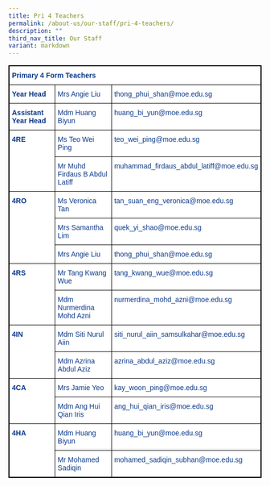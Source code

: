 ```yaml
---
title: Pri 4 Teachers
permalink: /about-us/our-staff/pri-4-teachers/
description: ""
third_nav_title: Our Staff
variant: markdown
---
```

<style type="text/css">
.tg  {border-collapse:collapse;border-spacing:0;}
.tg td{border-color:black;border-style:solid;border-width:1px;font-family:Arial, sans-serif;font-size:14px;
  overflow:hidden;padding:10px 5px;word-break:normal;}
.tg th{border-color:black;border-style:solid;border-width:1px;font-family:Arial, sans-serif;font-size:14px;
  font-weight:normal;overflow:hidden;padding:10px 5px;word-break:normal;}
.tg .tg-ifvt{background-color:#FFF;color:#0C3989;font-weight:bold;text-align:left;vertical-align:top}
.tg .tg-vvbc{background-color:#FFF;color:#0C3989;text-align:left;vertical-align:top}
</style>
<table class="tg" style="border: 1px solid black">
<thead>
  <tr>
    <th class="tg-ifvt" colspan="3" style="border: 1px solid black">Primary 4 Form Teachers</th>
  </tr>
</thead>
<tbody>
  <tr>
    <td class="tg-ifvt" style="border: 1px solid black"><b>Year Head</b></td>
    <td class="tg-vvbc" style="border: 1px solid black"><span style="font-weight:400;color:#0C3989">Mrs Angie Liu</span></td>
    <td class="tg-vvbc" style="border: 1px solid black"><span style="font-weight:400;color:#0C3989">thong_phui_shan@moe.edu.sg</span></td>
  </tr>
  <tr>
    <td class="tg-ifvt" style="border: 1px solid black"><b>Assistant Year Head</b></td>
    <td class="tg-vvbc" style="border: 1px solid black"><span style="font-weight:400;color:#0C3989">Mdm Huang Biyun</span></td>
    <td class="tg-vvbc" style="border: 1px solid black"><span style="font-weight:400;color:#0C3989">huang_bi_yun@moe.edu.sg</span></td>
  </tr>
  <tr>
    <td class="tg-ifvt" rowspan="2" style="border: 1px solid black"><b>4RE</b></td>
    <td class="tg-vvbc" style="border: 1px solid black"><span style="font-weight:400;color:#0C3989">Ms Teo Wei Ping</span></td>
    <td class="tg-vvbc" style="border: 1px solid black"><span style="font-weight:400;color:#0C3989">teo_wei_ping@moe.edu.sg</span></td>
  </tr>
  <tr>
    <td class="tg-vvbc" style="border: 1px solid black"><span style="font-weight:400;color:#0C3989">Mr Muhd Firdaus B Abdul Latiff</span></td>
    <td class="tg-vvbc" style="border: 1px solid black"><span style="font-weight:400;color:#0C3989">muhammad_firdaus_abdul_latiff@moe.edu.sg</span></td>
  </tr>
  <tr>
    <td class="tg-ifvt" rowspan="3" style="border: 1px solid black"><b>4RO</b></td>
    <td class="tg-vvbc" style="border: 1px solid black"><span style="font-weight:400;color:#0C3989">Ms Veronica Tan</span></td>
    <td class="tg-vvbc" style="border: 1px solid black"><span style="font-weight:400;color:#0C3989">tan_suan_eng_veronica@moe.edu.sg</span></td>
  </tr>
  <tr>
    <td class="tg-vvbc" style="border: 1px solid black"><span style="font-weight:400;color:#0C3989">Mrs Samantha Lim</span></td>
    <td class="tg-vvbc" style="border: 1px solid black"><span style="font-weight:400;color:#0C3989">quek_yi_shao@moe.edu.sg</span></td>
  </tr>
  <tr>
		<td class="tg-vvbc" style="border: 1px solid black"><span style="font-weight:400;color:#0C3989">Mrs Angie Liu</span></td>
    <td class="tg-vvbc" style="border: 1px solid black"><span style="font-weight:400;color:#0C3989">thong_phui_shan@moe.edu.sg</span></td>
  </tr>
  <tr>
    <td class="tg-ifvt" rowspan="2" style="border: 1px solid black"><b>4RS</b></td>
    <td class="tg-vvbc" style="border: 1px solid black"><span style="color:#0C3989">Mr Tang Kwang Wue</span></td>
    <td class="tg-vvbc" style="border: 1px solid black"><span style="color:#0C3989">tang_kwang_wue@moe.edu.sg</span></td>
  </tr>
  <tr>
    <td class="tg-vvbc" style="border: 1px solid black"><span style="font-weight:400;color:#0C3989">Mdm Nurmerdina Mohd Azni</span></td>
    <td class="tg-vvbc" style="border: 1px solid black"><span style="font-weight:400;color:#0C3989">nurmerdina_mohd_azni@moe.edu.sg</span></td>
  </tr>
  <tr>
    <td class="tg-ifvt" rowspan="2" style="border: 1px solid black"><b>4IN</b></td>
    <td class="tg-vvbc" style="border: 1px solid black"><span style="font-weight:400;color:#0C3989">Mdm Siti Nurul Aiin </span></td>
    <td class="tg-vvbc" style="border: 1px solid black"><span style="font-weight:400;color:#0C3989">siti_nurul_aiin_samsulkahar@moe.edu.sg</span></td>
  </tr>
  <tr>
    <td class="tg-vvbc" style="border: 1px solid black"><span style="font-weight:400;color:#0C3989">Mdm Azrina Abdul Aziz</span></td>
    <td class="tg-vvbc" style="border: 1px solid black"><span style="font-weight:400;color:#0C3989">azrina_abdul_aziz@moe.edu.sg</span></td>
  </tr>
  <tr>
    <td class="tg-ifvt" rowspan="2" style="border: 1px solid black">4CA</td>
    <td class="tg-vvbc" style="border: 1px solid black"><span style="font-weight:400;color:#0C3989">Mrs Jamie Yeo</span></td>
    <td class="tg-vvbc" style="border: 1px solid black"><span style="font-weight:400;color:#0C3989">kay_woon_ping@moe.edu.sg</span></td>
  </tr>
  <tr>
    <td class="tg-vvbc" style="border: 1px solid black"><span style="font-weight:400;color:#0C3989">Mdm Ang Hui Qian Iris</span></td>
    <td class="tg-vvbc" style="border: 1px solid black"><span style="font-weight:400;color:#0C3989">   ang_hui_qian_iris@moe.edu.sg</span></td>
  </tr>
  <tr>
    <td class="tg-ifvt" rowspan="2" style="border: 1px solid black"><b>4HA</b></td>
    <td class="tg-vvbc" style="border: 1px solid black"><span style="font-weight:400;color:#0C3989">Mdm Huang Biyun</span></td>
    <td class="tg-vvbc" style="border: 1px solid black"><span style="font-weight:400;color:#0C3989">huang_bi_yun@moe.edu.sg</span></td>
  </tr>
  <tr>
    <td class="tg-vvbc" style="border: 1px solid black"><span style="font-weight:400;color:#0C3989">Mr Mohamed Sadiqin</span></td>
    <td class="tg-vvbc" style="border: 1px solid black"><span style="font-weight:400;color:#0C3989">mohamed_sadiqin_subhan@moe.edu.sg</span></td>
  </tr>
</tbody>
</table>